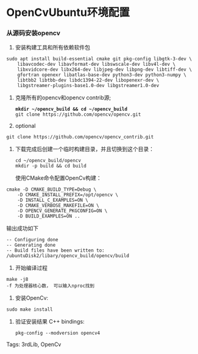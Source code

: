# OpenCvUbuntu环境配置

### 从源码安装opencv

1. 安装构建工具和所有依赖软件包

```
sudo apt install build-essential cmake git pkg-config libgtk-3-dev \
    libavcodec-dev libavformat-dev libswscale-dev libv4l-dev \
    libxvidcore-dev libx264-dev libjpeg-dev libpng-dev libtiff-dev \
    gfortran openexr libatlas-base-dev python3-dev python3-numpy \
    libtbb2 libtbb-dev libdc1394-22-dev libopenexr-dev \
    libgstreamer-plugins-base1.0-dev libgstreamer1.0-dev
```

1.  克隆所有的opencv和opencv contrib源;&#x20;

    <pre><code><strong>mkdir ~/opencv_build &#x26;&#x26; cd ~/opencv_build
    </strong>git clone https://github.com/opencv/opencv.git
    </code></pre>
2. optional&#x20;

```
git clone https://github.com/opencv/opencv_contrib.git
```

1.  下载完成后创建一个临时构建目录，并且切换到这个目录：

    ```
    cd ~/opencv_build/opencv
    mkdir -p build && cd build
    ```

    使用CMake命令配置OpenCv构建：

```
cmake -D CMAKE_BUILD_TYPE=Debug \
    -D CMAKE_INSTALL_PREFIX=/opt/opencv \
    -D INSTALL_C_EXAMPLES=ON \
    -D CMAKE_VERBOSE_MAKEFILE=ON \
    -D OPENCV_GENERATE_PKGCONFIG=ON \
    -D BUILD_EXAMPLES=ON ..
```

输出成功如下

```
-- Configuring done
-- Generating done
-- Build files have been written to: /ubuntuDisk2/libary/opencv_build/opencv/build
```

1. 开始编译过程

```
make -j8   
-f 为处理器核心数， 可以输入nproc找到
```

1. 安装OpenCv:

```
sudo make install
```

1.  验证安装结果 C++ bindings:

    ```
    pkg-config --modversion opencv4
    ```

Tags: 3rdLib, OpenCv
